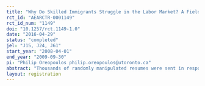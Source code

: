 ```yaml
---
title: "Why Do Skilled Immigrants Struggle in the Labor Market? A Field Experiment with Thirteen Thousand Resumes"
rct_id: "AEARCTR-0001149"
rct_id_num: "1149"
doi: "10.1257/rct.1149-1.0"
date: "2016-04-29"
status: "completed"
jel: "J15, J24, J61"
start_year: "2008-04-01"
end_year: "2009-09-30"
pi: "Philip Oreopoulos philip.oreopoulos@utoronto.ca"
abstract: "Thousands of randomly manipulated resumes were sent in response to online job postings in Toronto to investigate why immigrants, allowed in based on skill, struggle in the labor market. The study finds substantial discrimination across a variety of occupations towards applicants with foreign experience or those with Indian, Pakistani, Chinese, and Greek names compared with English names. Listing language fluency, multinational firm experience, education from highly selective schools, or active extracurricular activities had no diminishing effect. Recruiters justify this behavior based on language skill concerns but fail to fully account for offsetting features when listed."
layout: registration
---
```


